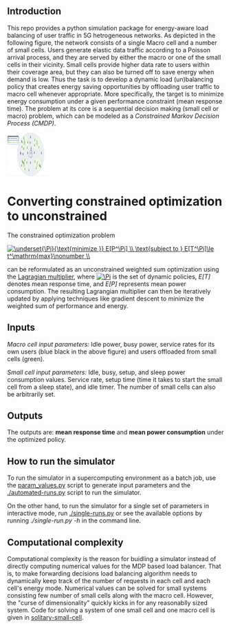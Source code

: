 ## Introduction

This repo provides a python simulation package for energy-aware load balancing of 
user traffic in 5G hetrogeneous networks.  As depicted in the
following figure, the network consists
of a single Macro cell and a number of small cells. Users generate elastic data traffic 
according to a Poisson arrival process, and they are served by either the macro or one of 
the small cells in their vicinity. Small cells provide higher
data rate to users within their coverage area, but they can also be turned off 
to save energy when demand is low. Thus the task is to develop a dynamic load (un)balancing 
policy that creates energy saving opportunities by offloading user traffic to macro 
cell whenever appropriate. More specifically, the target is to minimize 
energy consumption under a given performance constraint (mean response time).
The problem at its core is a sequential  decision making (small cell or macro) problem,
which can be modeled as a *Constrained Markov Decision Process (CMDP)*.

<img src="hetnet-model.png" alt="perHr" style="width: 100px; height: 100px" />

# Converting constrained optimization to unconstrained
The constrained optimization problem

<a href="https://www.codecogs.com/eqnedit.php?latex=\underset{\Pi}{\text{minimize&space;}}&space;E[P^\Pi]&space;\\&space;\text{subject&space;to&space;}&space;E[T^\Pi]\le&space;t^\mathrm{max}\nonumber&space;\\" target="_blank"><img src="https://latex.codecogs.com/gif.latex?\underset{\Pi}{\text{minimize&space;}}&space;E[P^\Pi]&space;\\&space;\text{subject&space;to&space;}&space;E[T^\Pi]\le&space;t^\mathrm{max}\nonumber&space;\\" title="\underset{\Pi}{\text{minimize }} E[P^\Pi] \\ \text{subject to } E[T^\Pi]\le t^\mathrm{max}\nonumber \\" /></a>

can be reformulated as an unconstrained weighted sum optimization using the [Lagragian
multiplier](https://en.wikipedia.org/wiki/Lagrange_multiplier), where <a href="https://www.codecogs.com/eqnedit.php?latex=\Pi" target="_blank"><img src="https://latex.codecogs.com/gif.latex?\Pi" title="\Pi" /></a> is 
the set of dynamic policies, *E[T]* denotes mean response time, and *E[P]* represents mean power
consumption. The resulting Lagrangian multiplier can then be iteratively
updated by applying techniques like gradient descent to minimize the weighted sum of performance
and energy.

## Inputs
*Macro cell input parameters:* Idle power, busy power, service rates for its own users (blue black in the above figure) and 
users offloaded from small cells (green).

*Small cell input parameters:* Idle, busy, setup, and sleep power consumption values. Service rate, setup time (time it takes 
to start the small cell from a sleep state), and idle timer. The number of small cells can also be arbitrarily set.

## Outputs
The outputs are: **mean response time** and **mean power consumption** under the optimized policy.

## How to run the simulator
To run the simulator in a supercomputing environment as a batch job, use the [param_values.py](simulator/param_values.py) script to 
generate input parameters and the [./automated-runs.py](simulator/automated-runs.py) script to run the simulator.

On the other hand, to run the simulator for a single set of parameters in interactive mode, run [./single-runs.py](simulator/single-run.py) or see the available options by running *./single-run.py -h* in the command line. 

## Computational complexity
Computational complexity is the reason for buidling a simulator instead of directly computing numerical values for the MDP based load balancer. That is, to make forwarding decisions load balancing algorithm needs to dynamically keep track of the number of requests in each cell and each cell's energy mode. Numerical values can be solved for small systems consisting few number of small cells along with the macro cell. However, the "curse of dimensionality" quickly kicks in for any reasonablly sized system. Code for solving a system of one small cell and one macro cell is given in [solitary-small-cell](simulator/solitary-small-cell). 
